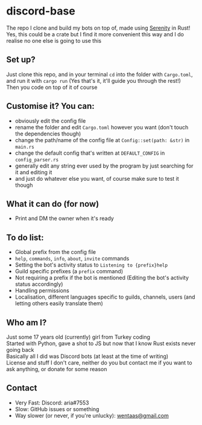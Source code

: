 # discord-base
The repo I clone and build my bots on top of, made using [Serenity](https://github.com/serenity-rs/serenity) in Rust!  
Yes, this could be a crate but I find it more convenient this way and I do realise no one else is going to use this

## Set up?
Just clone this repo, and in your terminal `cd` into the folder with `Cargo.toml`, and run it with `cargo run` (Yes that's it, it'll guide you through the rest!)  
Then you code on top of it of course

## Customise it? You can:
- obviously edit the config file
- rename the folder and edit `Cargo.toml` however you want (don't touch the dependencies though)
- change the path/name of the config file at `Config::set(path: &str)` in `main.rs`
- change the default config that's written at `DEFAULT_CONFIG` in `config_parser.rs`
- generally edit any string ever used by the program by just searching for it and editing it
- and just do whatever else you want, of course make sure to test it though

## What it can do (for now)
- Print and DM the owner when it's ready

## To do list:
- Global prefix from the config file
- `help`, `commands`, `info`, `about`, `invite` commands
- Setting the bot's activity status to `Listening to {prefix}help`
- Guild specific prefixes (a `prefix` command)
- Not requiring a prefix if the bot is mentioned (Editing the bot's activity status accordingly)
- Handling permissions
- Localisation, different languages specific to guilds, channels, users (and letting others easily translate them)

## Who am I?
Just some 17 years old (currently) girl from Turkey coding  
Started with Python, gave a shot to JS but now that I know Rust exists never going back  
Basically all I did was Discord bots (at least at the time of writing)  
License and stuff I don't care, neither do you but contact me if you want to ask anything, or donate for some reason

## Contact
- Very Fast: Discord: aria#7553
- Slow: GitHub issues or something
- Way slower (or never, if you're unlucky): wentaas@gmail.com

